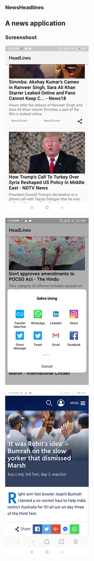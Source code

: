 ### NewsHeadlines
## A news application  

### Screenshoot
![](https://github.com/Dhananjay57/NewsHeadlines/blob/master/screenshot/Screenshot_2018-12-28-23-32-31-119_com.example.drizzle.newsheadlines.png?raw=true)

![](https://github.com/Dhananjay57/NewsHeadlines/blob/master/screenshot/Screenshot_2018-12-28-23-33-47-957_android.png?raw=true)

![](https://github.com/Dhananjay57/NewsHeadlines/blob/master/screenshot/Screenshot_2018-12-28-23-34-14-432_com.android.browser.png?raw=true)
